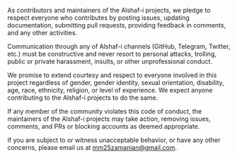 
As contributors and maintainers of the Alshaf-i projects, we pledge to respect everyone who contributes by posting issues, updating documentation, submitting pull requests, providing feedback in comments, and any other activities.

Communication through any of Alshaf-i channels (GitHub, Telegram, Twitter, etc.) must be constructive and never resort to personal attacks, trolling, public or private harassment, insults, or other unprofessional conduct.

We promise to extend courtesy and respect to everyone involved in this project regardless of gender, gender identity, sexual orientation, disability, age, race, ethnicity, religion, or level of experience. We expect anyone contributing to the Alshaf-i projects to do the same.

If any member of the community violates this code of conduct, the maintainers of the Alshaf-i projects may take action, removing issues, comments, and PRs or blocking accounts as deemed appropriate.

If you are subject to or witness unacceptable behavior, or have any other concerns, please email us at [mm25zamanian@gmail.com](mailto:mm25zamanian@gmail.com).
